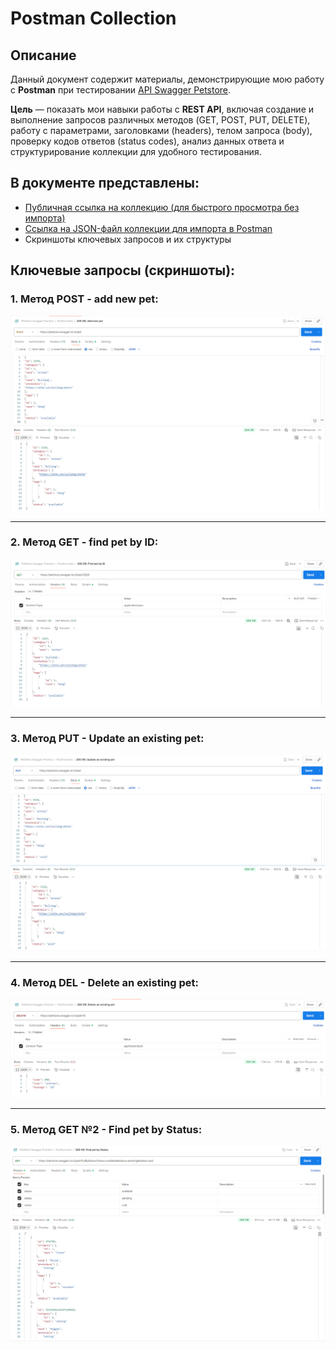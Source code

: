 # Postman Collection

## Описание  

Данный документ содержит материалы, демонстрирующие мою работу с **Postman** при тестировании [API Swagger Petstore](https://petstore.swagger.io/). 

**Цель** — показать мои навыки работы с **REST API**, включая создание и выполнение запросов различных методов (GET, POST, PUT, DELETE), работу с параметрами, заголовками (headers), телом запроса (body), проверку кодов ответов (status codes), анализ данных ответа и структурирование коллекции для удобного тестирования.

## В документе представлены:

- [Публичная ссылка на коллекцию (для быстрого просмотра без импорта)](https://www.postman.com/ruslan-9182498/workspace/rus-public/collection/43456153-3097a1db-9338-4793-8064-a37ec78c7d36?action=share&source=copy-link&creator=43456153)
- [Ссылка на JSON-файл коллекции для импорта в Postman](/postman_collection/petstore_swagger_practice.postman_collection.json) 
- Скриншоты ключевых запросов и их структуры

## Ключевые запросы (скриншоты):

### 1. Метод POST - add new pet:

![POST](/postman_collection/screenshots/POST.png)  

---

### 2. Метод GET - find pet by ID:

![GET](/postman_collection/screenshots/GET.png) 

---

### 3. Метод PUT - Update an existing pet:

![PUT](/postman_collection/screenshots/PUT.png) 

---

### 4. Метод DEL - Delete an existing pet:

![DEL](/postman_collection/screenshots/DEL.png) 

---

### 5. Метод GET №2 - Find pet by Status:

![GET](/postman_collection/screenshots/GET(2).png) 


